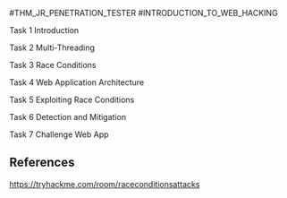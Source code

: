 #THM_JR_PENETRATION_TESTER #INTRODUCTION_TO_WEB_HACKING 

Task 1
Introduction






Task 2
Multi-Threading






















Task 3
Race Conditions


















Task 4
Web Application Architecture




























Task 5
Exploiting Race Conditions




































Task 6
Detection and Mitigation



Task 7
Challenge Web App
## References

https://tryhackme.com/room/raceconditionsattacks